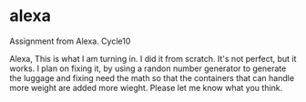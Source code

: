 # alexa
 Assignment from Alexa. Cycle10

Alexa,
This is what I am turning in. I did it from scratch. It's not perfect, but it works. I plan on fixing it, by using a randon number generator to generate the luggage and fixing need the math so that the containers that can handle more weight are added more wieght. Please let me know what you think. 
